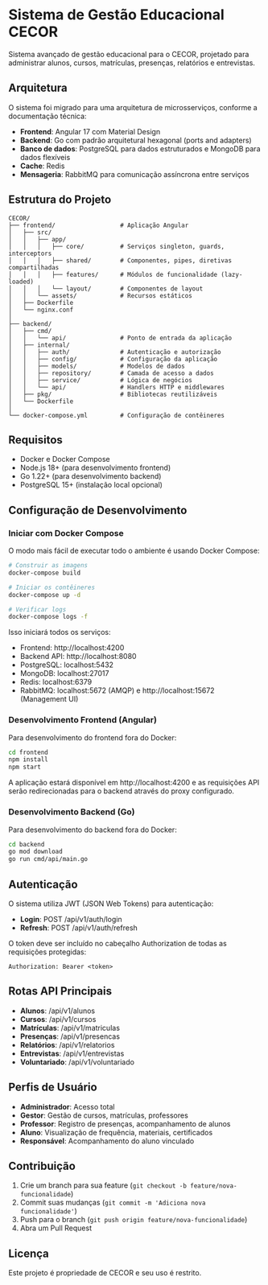 # Sistema de Gestão Educacional CECOR

Sistema avançado de gestão educacional para o CECOR, projetado para administrar alunos, cursos, matrículas, presenças, relatórios e entrevistas.

## Arquitetura

O sistema foi migrado para uma arquitetura de microsserviços, conforme a documentação técnica:

- **Frontend**: Angular 17 com Material Design
- **Backend**: Go com padrão arquitetural hexagonal (ports and adapters)
- **Banco de dados**: PostgreSQL para dados estruturados e MongoDB para dados flexíveis
- **Cache**: Redis
- **Mensageria**: RabbitMQ para comunicação assíncrona entre serviços

## Estrutura do Projeto

```
CECOR/
├── frontend/                  # Aplicação Angular
│   ├── src/
│   │   ├── app/
│   │   │   ├── core/          # Serviços singleton, guards, interceptors
│   │   │   ├── shared/        # Componentes, pipes, diretivas compartilhadas
│   │   │   ├── features/      # Módulos de funcionalidade (lazy-loaded)
│   │   │   └── layout/        # Componentes de layout
│   │   └── assets/            # Recursos estáticos
│   ├── Dockerfile
│   └── nginx.conf
│
├── backend/
│   ├── cmd/
│   │   └── api/               # Ponto de entrada da aplicação
│   ├── internal/
│   │   ├── auth/              # Autenticação e autorização
│   │   ├── config/            # Configuração da aplicação
│   │   ├── models/            # Modelos de dados
│   │   ├── repository/        # Camada de acesso a dados
│   │   ├── service/           # Lógica de negócios
│   │   └── api/               # Handlers HTTP e middlewares
│   ├── pkg/                   # Bibliotecas reutilizáveis
│   └── Dockerfile
│
└── docker-compose.yml         # Configuração de contêineres
```

## Requisitos

- Docker e Docker Compose
- Node.js 18+ (para desenvolvimento frontend)
- Go 1.22+ (para desenvolvimento backend)
- PostgreSQL 15+ (instalação local opcional)

## Configuração de Desenvolvimento

### Iniciar com Docker Compose

O modo mais fácil de executar todo o ambiente é usando Docker Compose:

```bash
# Construir as imagens
docker-compose build

# Iniciar os contêineres
docker-compose up -d

# Verificar logs
docker-compose logs -f
```

Isso iniciará todos os serviços:
- Frontend: http://localhost:4200
- Backend API: http://localhost:8080
- PostgreSQL: localhost:5432
- MongoDB: localhost:27017
- Redis: localhost:6379
- RabbitMQ: localhost:5672 (AMQP) e http://localhost:15672 (Management UI)

### Desenvolvimento Frontend (Angular)

Para desenvolvimento do frontend fora do Docker:

```bash
cd frontend
npm install
npm start
```

A aplicação estará disponível em http://localhost:4200 e as requisições API serão redirecionadas para o backend através do proxy configurado.

### Desenvolvimento Backend (Go)

Para desenvolvimento do backend fora do Docker:

```bash
cd backend
go mod download
go run cmd/api/main.go
```

## Autenticação

O sistema utiliza JWT (JSON Web Tokens) para autenticação:

- **Login**: POST /api/v1/auth/login
- **Refresh**: POST /api/v1/auth/refresh

O token deve ser incluído no cabeçalho Authorization de todas as requisições protegidas:
```
Authorization: Bearer <token>
```

## Rotas API Principais

- **Alunos**: /api/v1/alunos
- **Cursos**: /api/v1/cursos
- **Matrículas**: /api/v1/matriculas
- **Presenças**: /api/v1/presencas
- **Relatórios**: /api/v1/relatorios
- **Entrevistas**: /api/v1/entrevistas
- **Voluntariado**: /api/v1/voluntariado

## Perfis de Usuário

- **Administrador**: Acesso total
- **Gestor**: Gestão de cursos, matrículas, professores
- **Professor**: Registro de presenças, acompanhamento de alunos
- **Aluno**: Visualização de frequência, materiais, certificados
- **Responsável**: Acompanhamento do aluno vinculado

## Contribuição

1. Crie um branch para sua feature (`git checkout -b feature/nova-funcionalidade`)
2. Commit suas mudanças (`git commit -m 'Adiciona nova funcionalidade'`)
3. Push para o branch (`git push origin feature/nova-funcionalidade`)
4. Abra um Pull Request

## Licença

Este projeto é propriedade de CECOR e seu uso é restrito.